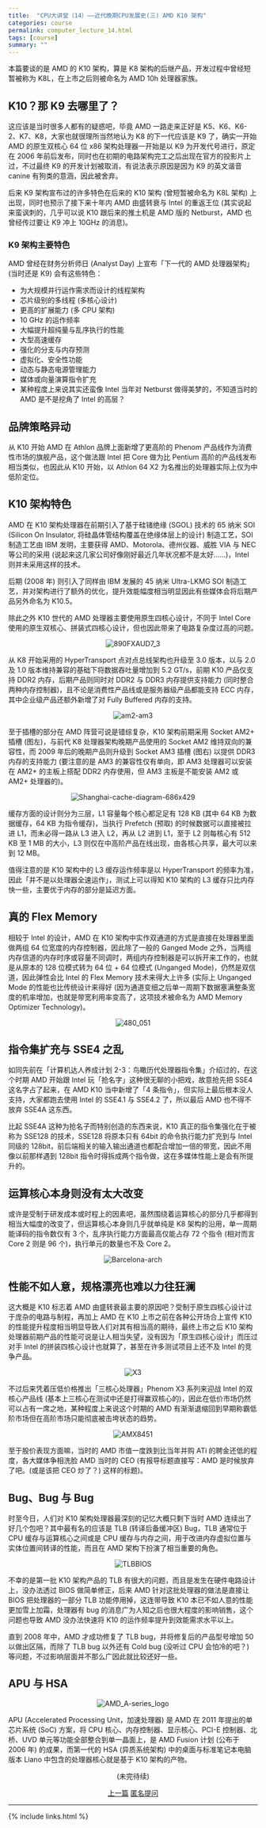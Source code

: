 ```yaml
---
title:  "CPU大讲堂（14）——近代晚期CPU发展史(三) AMD K10 架构"
categories: course
permalink: computer_lecture_14.html
tags: [course]
summary: ""
---
```



本篇要谈的是 AMD 的 K10 架构，算是 K8 架构的后继产品，开发过程中曾经短暂被称为 K8L，在上市之后则被命名为 AMD 10h 处理器家族。

## K10？那 K9 去哪里了？

这应该是当时很多人都有的疑惑吧，毕竟 AMD 一路走来正好是 K5、K6、K6-2、K7、K8，大家也就很理所当然地认为 K8 的下一代应该是 K9 了，确实一开始 AMD 的原生双核心 64 位 x86 架构处理器一开始是以 K9 为开发代号进行，原定在 2006 年前后发布，同时也在初期的电路架构完工之后出现在官方的投影片上过，不过最终 K9 的开发计划被取消，有说法表示原因是因为 K9 的英文谐音 canine 有狗类的意涵，因此被舍弃。

后来 K9 架构宣布过的许多特色在后来的 K10 架构 (曾短暂被命名为 K8L 架构) 上出现，同时也预示了接下来十年内 AMD 由盛转衰与 Intel 的重返王位 (其实说起来蛮讽刺的，几乎可以说 K10 跟后来的推土机是 AMD 版的 Netburst，AMD 也曾经传过要让 K9 冲上 10GHz 的消息)。

### K9 架构主要特色

AMD 曾经在财务分析师日 (Analyst Day) 上宣布「下一代的 AMD 处理器架构」(当时还是 K9) 会有这些特色：

 - 为大规模并行运作需求而设计的线程架构
 - 芯片级别的多线程 (多核心设计)
 - 更高的扩展能力 (多 CPU 架构)
 - 10 GHz 的运作频率
 - 大幅提升超纯量与乱序执行的性能
 - 大型高速缓存
 - 强化的分支与内存预测
 - 虚拟化、安全性功能
 - 动态与静态电源管理能力
 - 媒体或向量演算指令扩充
 - 某种程度上来说其实还蛮像 Intel 当年对 Netburst 做得美梦的，不知道当时的 AMD 是不是挖角了 Intel 的高层？

## 品牌策略异动

从 K10 开始 AMD 在 Athlon 品牌上面新增了更高阶的 Phenom 产品线作为消费性市场的旗舰产品，这个做法跟 Intel 把 Core 做为比 Pentium 高阶的产品线发布相当类似，也因此从 K10 开始，以 Athlon 64 X2 为名推出的处理器实际上仅为中低阶定位。

## K10 架构特色

AMD 在 K10 架构处理器在前期引入了基于硅锗绝缘 (SGOL) 技术的 65 纳米 SOI (Silicon On Insulator, 将硅晶体管结构覆盖在绝缘体层上的设计) 制造工艺，SOI 制造工艺由 IBM 发明，主要获得 AMD、Motorola、德州仪器、威胜 VIA 与 NEC 等公司的采用 (说起来这几家公司好像刚好最近几年状况都不是太好……)，Intel 则并未采用这样的技术。

后期 (2008 年) 则引入了同样由 IBM 发展的 45 纳米 Ultra-LKMG SOI 制造工艺，并对架构进行了额外的优化，提升效能幅度相当明显因此有些媒体会将后期产品另外命名为 K10.5。

除此之外 K10 世代的 AMD 处理器主要使用原生四核心设计，不同于 Intel Core 使用的原生双核心、拼装式四核心设计，但也因此带来了电路复杂度过高的问题。

<div align="center">
    <img src="../images/blogs/computer_lecture/890FXAUD7_3.jpg" alt="890FXAUD7_3"/>
</div>

从 K8 开始采用的 HyperTransport 点对点总线架构也升级至 3.0 版本，以与 2.0 及 1.0 版本维持兼容的基础下将数据吞吐量增加到 5.2 GT/s，前期 K10 产品仅支持 DDR2 内存，后期产品则同时对 DDR2 与 DDR3 内存提供支持能力 (同时整合两种内存控制器)，且不论是消费性产品线或是服务器级产品都能支持 ECC 内存，其中企业级产品还额外新增了对 Fully Buffered 内存的支持。

<div align="center">
    <img src="../images/blogs/computer_lecture/am2-am3.jpg" alt="am2-am3"/>
</div>

至于插槽的部分在 AMD 阵营可说是错综复杂，K10 架构前期采用 Socket AM2+ 插槽 (图左)，与前代 K8 处理器架构晚期产品使用的 Socket AM2 维持双向的兼容性，而 2009 年后的晚期产品则升级到 Socket AM3 插槽 (图右) 以提供 DDR3 内存的支持能力 (要注意的是 AM3 的兼容性仅有单向，即 AM3 处理器可以安装在 AM2+ 的主板上搭配 DDR2 内存使用，但 AM3 主板是不能安装 AM2 或 AM2+ 处理器的)。

<div align="center">
    <img src="../images/blogs/computer_lecture/Shanghai-cache-diagram-686x429.jpg" alt="Shanghai-cache-diagram-686x429"/>
</div>

缓存方面的设计则分为三层，L1 容量每个核心都足足有 128 KB (其中 64 KB 为数据缓存，64 KB 为指令缓存)，当执行 Prefetch (预取) 的时候数据可以直接被拉进 L1，而未必得一路从 L3 进入 L2，再从 L2 进到 L1，至于 L2 则每核心有 512 KB 至 1 MB 的大小，L3 则仅在中高阶产品在线出现，由各核心共享，最大可以来到 12 MB。

值得注意的是 K10 架构中的 L3 缓存运作频率是以 HyperTransport 的频率为准，因此「并不是以处理器全速运作」，测试上可以得知 K10 架构的 L3 缓存只比内存快一些，主要优于内存的部分是延迟方面。

## 真的 Flex Memory

相较于 Intel 的设计，AMD 在 K10 架构中实作双通道的方式是直接在处理器里面做两组 64 位宽度的内存控制器，因此除了一般的 Ganged Mode 之外，当两组内存信道的内存时序或容量不同调时，两组内存控制器是可以拆开来工作的，也就是从原本的 128 位模式转为 64 位 + 64 位模式 (Unganged Mode)，仍然是双信道，因此弹性会比 Intel 的 Flex Memory 技术来得大上许多 (实际上 Unganged Mode 的性能也比传统设计来得好 (因为通道变细之后单一周期下数据塞满整条宽度的机率增加，也就是带宽利用率变高了，这项技术被命名为 AMD Memory Optimizer Technology)。

<div align="center">
    <img src="../images/blogs/computer_lecture/480_051.jpg" alt="480_051"/>
</div>

## 指令集扩充与 SSE4 之乱

如同先前在「计算机达人养成计划 2-3：鸟瞰历代处理器指令集」介绍过的，在这个时期 AMD 开始跟 Intel 玩「抢名字」这种很无聊的小把戏，故意抢先把 SSE4 这名字占了起来，在 AMD K10 当中新增了「4 条指令」，但实际上最后根本没人支持，大家都跑去使用 Intel 的 SSE4.1 与 SSE4.2 了，所以最后 AMD 也不得不放弃 SSE4A 这东西。

比起 SSE4A 这种为抢名子而特别创造的东西来说，K10 真正的指令集强化在于被称为 SSE128 的技术，SSE128 将原本只有 64bit 的命令执行能力扩充到与 Intel 同级的 128bit，前后端相关的输入输出通道也都配合增加一倍的带宽，因此不用像以前那样遇到 128bit 指令时得拆成两个指令做，这在多媒体性能上是会有所提升的。

## 运算核心本身则没有太大改变

或许是受制于研发成本或时程上的因素吧，虽然围绕着运算核心的部分几乎都得到相当大幅度的改变了，但运算核心本身则几乎就单纯是 K8 架构的沿用，单一周期能译码的指令数仅有 3 个，乱序执行能力方面最高仅能占存 72 个指令 (相对而言 Core 2 则是 96 个)，执行单元的数量也不及 Core 2。

<div align="center">
    <img src="../images/blogs/computer_lecture/Barcelona-arch.png" alt="Barcelona-arch"/>
</div>

## 性能不如人意，规格漂亮也难以力往狂澜

这大概是 K10 标志着 AMD 由盛转衰最主要的原因吧？受制于原生四核心设计过于庞杂的电路与制程，再加上 AMD 在 K10 上市之前在各种公开场合上宣传 K10 的性能提升程度相当明显导致人们对其有相当高的期待，最终上市之后 K10 架构处理器前期产品的性能可说是让人相当失望，没有因为「原生四核心设计」而压过对手 Intel 的拼装四核心设计也就算了，甚至在许多测试项目上还不及 Intel 的竞争产品。

<div align="center">
    <img src="../images/blogs/computer_lecture/X3.jpg" alt="X3"/>
</div>

不过后来凭着压低价格推出「三核心处理器」Phenom X3 系列来迎战 Intel 的双核心产品线 (基本上三核心在测试中还是打得赢双核心的)，因此在低价市场仍然可以占有一席之地，某种程度上来说这个时期的 AMD 有渐渐退缩回到早期称霸低阶市场但在高阶市场只能彻底被击垮状态的趋势。

<div align="center">
    <img src="../images/blogs/computer_lecture/AMX8451-750x433.png" alt="AMX8451"/>
</div>

至于股价表现方面嘛，当时的 AMD 市值一度跌到比当年并购 ATi 的聘金还低的程度，各大媒体争相洗脸 AMD 当时的 CEO (有报导标题直接写：AMD 是时候放弃了吧。(或是该把 CEO 炒了？) 这样的标题)。

## Bug、Bug 与 Bug

时至今日，人们对 K10 架构处理器最深刻的记忆大概只剩下当时 AMD 连续出了好几个包吧？其中最有名的应该是 TLB (转译后备缓冲区) Bug，TLB 通常位于 CPU 缓存与运算核心之间或是 CPU 缓存与内存之间，用于改进内存虚拟位置与实体位置间转译的性能，而且在 AMD 架构下扮演了相当重要的角色。

<div align="center">
    <img src="../images/blogs/computer_lecture/TLBBIOS.jpg" alt="TLBBIOS"/>
</div>

不幸的是第一批 K10 架构产品的 TLB 有很大的问题，而且是发生在硬件电路设计上，没办法透过 BIOS 做简单修正，后来 AMD 针对这批处理器的做法是直接让 BIOS 把处理器的一部分 TLB 功能停用掉，这连带导致 K10 本已不如人意的性能更加雪上加霜，处理器有 bug 的消息广为人知之后也很大程度的影响销售，这个问题也导致 AMD 没办法快速将 K10 的运作频率提升到效能需求水平以上。

直到 2008 年中，AMD 才成功修复了 TLB bug，并将修复后的产品型号增加 50 以做出区隔，而除了 TLB bug 以外还有 Cold bug (没听过 CPU 会怕冷的吧？) 等问题，不过影响层面并不那么广因此就比较还好一些。

## APU 与 HSA

<div align="center">
    <img src="../images/blogs/computer_lecture/AMD_A-series_logo.jpg" alt="AMD_A-series_logo"/>
</div>

APU (Accelerated Processing Unit，加速处理器) 是 AMD 在 2011 年提出的单芯片系统 (SoC) 方案，将 CPU 核心、内存控制器、显示核心、PCI-E 控制器、北桥、UVD 单元等功能全部整合到单一晶面上，是 AMD Fusion 计划 (公布于 2006 年) 的成果，而第一代的 HSA (异质系统架构) 中的桌面与标准笔记本电脑版本 Liano 中包含的处理器核心就是基于 K10 架构的产物。


<div align="center">
<p>(未完待续)</p>
<a href="computer_lecture_13.html" class="btn btn-primary">上一篇</a> 
<a href="{{site.feedback_link}}" class="btn btn-primary"><i class="fa fa-comment-o"></i> 匿名提问</a>
</div>

---------

{% include links.html %}
